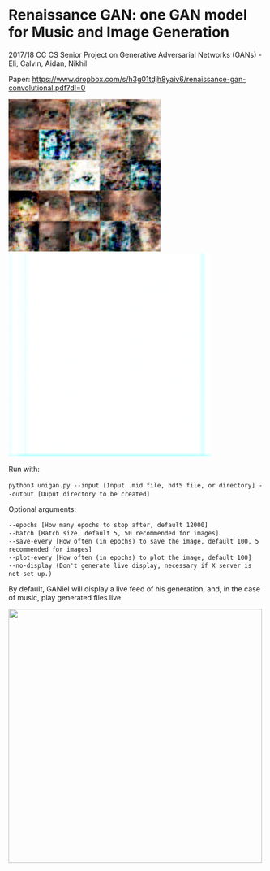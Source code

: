 # Renaissance GAN: one GAN model for Music and Image Generation
2017/18 CC CS Senior Project on Generative Adversarial Networks (GANs) - Eli, Calvin, Aidan, Nikhil

Paper:
https://www.dropbox.com/s/h3g01tdjh8yaiv6/renaissance-gan-convolutional.pdf?dl=0

<img src="examples/eyes.png" width="300" height = "300">
<img src="examples/song.gif" width="400" height = "400">

Run with:

```python3 unigan.py --input [Input .mid file, hdf5 file, or directory] --output [Ouput directory to be created]```

Optional arguments:

```
--epochs [How many epochs to stop after, default 12000] 
--batch [Batch size, default 5, 50 recommended for images]
--save-every [How often (in epochs) to save the image, default 100, 5 recommended for images]
--plot-every [How often (in epochs) to plot the image, default 100]
--no-display (Don't generate live display, necessary if X server is not set up.)

```

By default, GANiel will display a live feed of his generation, and, in the case of music, play generated files live.

<img src="examples/gwbush.gif" width="500" height = "500">
